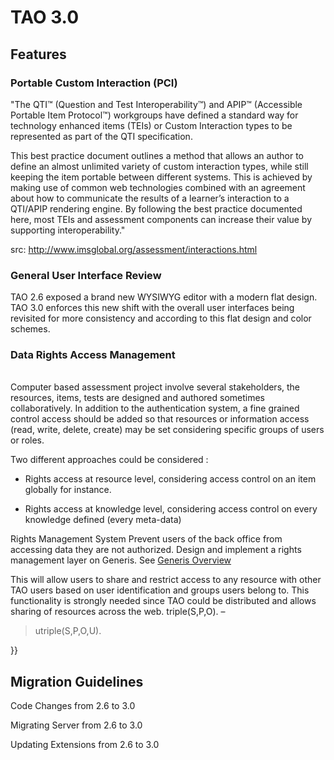 <!--
created_at: '2014-03-18 11:15:39'
updated_at: '2014-08-19 14:34:37'
authors:
    - 'Patrick Plichart'
tags: {  }
-->

TAO 3.0
=======

Features
--------

### Portable Custom Interaction (PCI)

"The QTI™ (Question and Test Interoperability™) and APIP™ (Accessible Portable Item Protocol™) workgroups have defined a standard way for technology enhanced items (TEIs) or Custom Interaction types to be represented as part of the QTI specification.

This best practice document outlines a method that allows an author to define an almost unlimited variety of custom interaction types, while still keeping the item portable between different systems. This is achieved by making use of common web technologies combined with an agreement about how to communicate the results of a learner’s interaction to a QTI/APIP rendering engine. By following the best practice documented here, most TEIs and assessment components can increase their value by supporting interoperability."<br/>

src: http://www.imsglobal.org/assessment/interactions.html

### General User Interface Review

TAO 2.6 exposed a brand new WYSIWYG editor with a modern flat design. TAO 3.0 enforces this new shift with the overall user interfaces being revisited for more consistency and according to this flat design and color schemes.

### Data Rights Access Management

\
Computer based assessment project involve several stakeholders, the resources, items, tests are designed and authored sometimes collaboratively. In addition to the authentication system, a fine grained control access should be added so that resources or information access (read, write, delete, create) may be set considering specific groups of users or roles.

Two different approaches could be considered :<br/>

- Rights access at resource level, considering access control on an item globally for instance.<br/>

- Rights access at knowledge level, considering access control on every knowledge defined (every meta-data)

Rights Management System Prevent users of the back office from accessing data they are not authorized. Design and implement a rights management layer on Generis. See [Generis Overview](documentation-for-core-components/generis-overview.md)<br/>

This will allow users to share and restrict access to any resource with other TAO users based on user identification and groups users belong to. This functionality is strongly needed since TAO could be distributed and allows sharing of resources across the web. triple(S,P,O). –<br/>
> utriple(S,P,O,U).<br/>

}}

Migration Guidelines
--------------------

Code Changes from 2.6 to 3.0

Migrating Server from 2.6 to 3.0

Updating Extensions from 2.6 to 3.0


